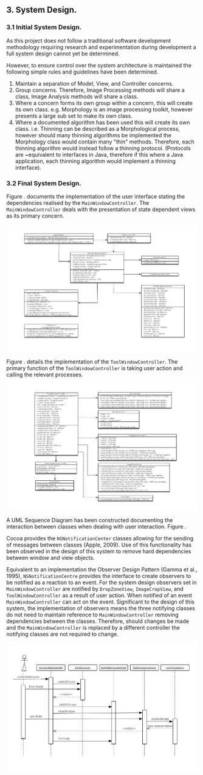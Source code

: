 

## 3. System Design.


### 3.1 Initial System Design.

As this project does not follow a traditional software development methodology requiring research and experimentation during development a full system design cannot yet be determined.

However, to ensure control over the system architecture is maintained the following simple rules and guidelines have been determined.

1. Maintain a separation of Model, View, and Controller concerns.
2. Group concerns. Therefore, Image Processing methods will share a class, Image Analysis methods will share a class.
3. Where a concern forms its own group within a concern, this will create its own class. e.g. Morphology is an image processing toolkit, however presents a large sub set to make its own class.
4. Where a documented algorithm has been used this will create its own class. i.e. Thinning can be described as a Morphological process, however should many thinning algorithms be implemented the Morphology class would contain many "thin" methods. Therefore, each thinning algorithm would instead follow a thinning protocol. (Protocols are ~equivalent to interfaces in Java, therefore if this where a Java application, each thinning algorithm would implement a thinning interface).

### 3.2 Final System Design.

Figure . documents the implementation of the user interface stating the dependencies realised by the `MainWindowController`. The `MainWindowController` deals with the presentation of state dependent views as its primary concern.

![Main Window Controller Dependencies ](../-img/3.MainWindowDep.png)

Figure . details the implementation of the `ToolWindowController`. The primary function of the `ToolWindowController` is taking user action and calling the relevant processes.

![Tool Window Controller Dependencies ](../-img/3.ToolControllerDep.png)


A UML Sequence Diagram has been constructed documenting the interaction between classes when dealing with user interaction. Figure .

Cocoa provides the `NSNotificationCenter` classes allowing for the sending of messages between classes (Apple, 2009). Use of this functionality has been observed in the design of this system to remove hard dependencies between window and view objects.

Equivalent to an implementation the Observer Design Pattern (Gamma et al., 1995), `NSNotificationCentre` provides the interface to create observers to be notified as a reaction to an event. For the system design observers set in `MainWindowController` are notified by `DropZoneView`, `ImageCropView`, and `ToolWindowController` as a result of user action. When notified of an event `MainWindowController` can act on the event. Significant to the design of this system, the implementation of observers means the three notifying classes do not need to maintain reference to `MainWindowController` removing dependencies between the classes. Therefore, should changes be made and the `MainWindowController` is replaced by a different controller the notifying classes are not required to change.

![UI Tool Window Sequence Diagram ](../-img/3.UISeqDiagram.png)












